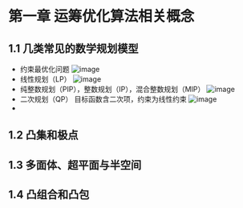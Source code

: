 # 第一章 运筹优化算法相关概念
## 1.1 几类常见的数学规划模型
- 约束最优化问题
  ![image](https://github.com/Xiaxlll/OR_Study/assets/77572858/680314a3-bdd0-4292-8d0d-69cd1f6dbdff)
- 线性规划（LP）
  ![image](https://github.com/Xiaxlll/OR_Study/assets/77572858/c8749945-1786-42fb-8bf2-ebf2e698e930)
- 纯整数规划（PIP），整数规划（IP），混合整数规划（MIP）
  ![image](https://github.com/Xiaxlll/OR_Study/assets/77572858/b545fd96-3443-4c34-8689-20e2e0345735)
- 二次规划（QP）
  目标函数含二次项，约束为线性约束
  ![image](https://github.com/Xiaxlll/OR_Study/assets/77572858/b2a958de-fd72-4b6a-abd9-4fed2318a4bf)
- 
## 1.2 凸集和极点
## 1.3 多面体、超平面与半空间
## 1.4 凸组合和凸包
